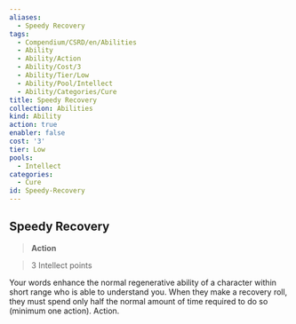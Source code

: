 ```yaml
---
aliases:
  - Speedy Recovery
tags:
  - Compendium/CSRD/en/Abilities
  - Ability
  - Ability/Action
  - Ability/Cost/3
  - Ability/Tier/Low
  - Ability/Pool/Intellect
  - Ability/Categories/Cure
title: Speedy Recovery
collection: Abilities
kind: Ability
action: true
enabler: false
cost: '3'
tier: Low
pools:
  - Intellect
categories:
  - Cure
id: Speedy-Recovery
---
```

## Speedy Recovery    
>**Action**    
>3 Intellect points  
    
Your words enhance the normal regenerative ability of a character within short range who is able to understand you. When they make a recovery roll, they must spend only half the normal amount of time required to do so (minimum one action). Action.
